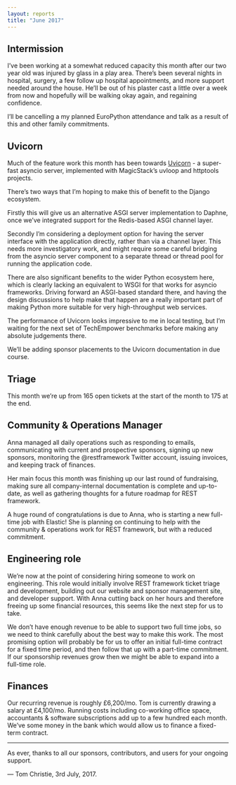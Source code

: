 ```yaml
---
layout: reports
title: "June 2017"
---
```


## Intermission

I’ve been working at a somewhat reduced capacity this month after our two year old was injured by glass in a play area. There’s been several nights in hospital, surgery, a few follow up hospital appointments, and more support needed around the house. He’ll be out of his plaster cast a little over a week from now and hopefully will be walking okay again, and regaining confidence.

I’ll be cancelling a my planned EuroPython attendance and talk as a result of this and other family commitments.

## Uvicorn

Much of the feature work this month has been towards [Uvicorn](https://github.com/encode/uvicorn) - a super-fast asyncio server, implemented with MagicStack’s uvloop and httptools projects.

There’s two ways that I’m hoping to make this of benefit to the Django ecosystem.

Firstly this will give us an alternative ASGI server implementation to Daphne, once we’ve integrated support for the Redis-based ASGI channel layer.

Secondly I’m considering a deployment option for having the server interface with the application directly, rather than via a channel layer. This needs more investigatory work, and might require some careful bridging from the asyncio server component to a separate thread or thread pool for running the application code.

There are also significant benefits to the wider Python ecosystem here, which is clearly lacking an equivalent to WSGI for that works for asyncio frameworks. Driving forward an ASGI-based standard there, and having the design discussions to help make that happen are a really important part of making Python more suitable for very high-throughput web services.

The performance of Uvicorn looks impressive to me in local testing, but I’m waiting for the next set of TechEmpower benchmarks before making any absolute judgements there.

We’ll be adding sponsor placements to the Uvicorn documentation in due course.

## Triage

This month we’re up from 165 open tickets at the start of the month to 175 at the end.

## Community & Operations Manager

Anna managed all daily operations such as responding to emails, communicating with current and prospective sponsors, signing up new sponsors, monitoring the @restframework Twitter account, issuing invoices, and keeping track of finances.

Her main focus this month was finishing up our last round of fundraising, making sure all company-internal documentation is complete and up-to-date, as well as gathering thoughts for  a future roadmap for REST framework.

A huge round of congratulations is due to Anna, who is starting a new full-time job with Elastic! She is planning on continuing to help with the community & operations work for REST framework, but with a reduced commitment.

## Engineering role

We’re now at the point of considering hiring someone to work on engineering. This role would initially involve REST framework ticket triage and development, building out our website and sponsor management site, and developer support. With Anna cutting back on her hours and therefore freeing up some financial resources, this seems like the next step for us to take.

We don’t have enough revenue to be able to support two full time jobs, so we need to think carefully about the best way to make this work. The most promising option will probably be for us to offer an initial full-time contract for a fixed time period, and then follow that up with a part-time commitment. If our sponsorship revenues grow then we might be able to expand into a full-time role.

## Finances

Our recurring revenue is roughly £6,200/mo. Tom is currently drawing a salary at £4,100/mo. Running costs including co-working office space, accountants & software subscriptions add up to a few hundred each month. We’ve some money in the bank which would allow us to finance a fixed-term contract.

---

As ever, thanks to all our sponsors, contributors, and users for your ongoing support.

&mdash; Tom Christie, 3rd July, 2017.
